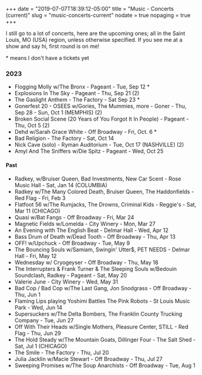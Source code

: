 +++
date = "2019-07-07T18:39:12-05:00"
title = "Music - Concerts (current)"
slug = "music-concerts-current"
nodate = true
nopaging = true
+++

I still go to a lot of concerts, here are the upcoming ones; all in the Saint Louis, MO (USA) region, unless otherwise specified. If you see me at a show and say hi, first round is on me!

\* means I don't have a tickets yet

### 2023

* Flogging Molly w/The Bronx - Pageant - Tue, Sep 12 *
* Explosions In The Sky - Pageant - Thu, Sep 21 (2)
* The Gaslight Anthem - The Factory - Sat Sep 23 *
* Gonerfest 20 - OSEES w/Gories, The Mummies, more - Goner - Thu, Sep 28 - Sun, Oct 1 (MEMPHIS) (2)
* Broken Social Scene (20 Years of You Forgot It In People) - Pageant - Thu, Oct 5 (2)
* Dehd w/Sarah Grace White - Off Broadway - Fri, Oct. 6 *
* Bad Religion - The Factory - Sat, Oct 14 
* Nick Cave (solo) - Ryman Auditorium - Tue, Oct 17 (NASHVILLE) (2)
* Amyl And The Sniffers w/Die Spitz - Pageant - Wed, Oct 25

#### Past

* Radkey, w/Bruiser Queen, Bad Investments, New Car Scent - Rose Music Hall - Sat, Jan 14 (COLUMBIA)
* Radkey w/The Many Colored Death, Bruiser Queen, The Haddonfields - Red Flag - Fri, Feb 3
* Flatfoot 56 w/The Rumjacks, The Drowns, Criminal Kids - Reggie's - Sat, Mar 11 (CHICAGO)
* Quasi w/Bat Fangs - Off Broadway - Fri, Mar 24
* Magnetic Fields w/Lomelda - City Winery - Mon, Mar 27
* An Evening with The English Beat - Delmar Hall - Wed, Apr 12
* Bass Drum of Death w/Dead Tooth - Off Broadway - Thu, Apr 13
* OFF! w/Upchuck - Off Broadway - Tue, May 9
* The Bouncing Souls w/Samiam, Swingin' Utter$, PET NEEDS - Delmar Hall - Fri, May 12 
* Wednesday w/ Cryogeyser - Off Broadway - Thu, May 18
* The Interrupters & Frank Turner & The Sleeping Souls w/Bedouin Soundclash, Radkey - Pageant - Sat, May 20 
* Valerie June - City Winery - Wed, May 31
* Bad Cop / Bad Cop w/The Last Gang, Jon Snodgrass - Off Broadway - Thu, Jun 1 
* Flaming Lips playing Yoshimi Battles The Pink Robots - St Louis Music Park - Wed, Jun 14
* Supersuckers w/The Delta Bombers, The Franklin County Trucking Company - Tue, Jun 27
* Off With Their Heads w/Single Mothers, Pleasure Center, STILL - Red Flag - Thu, Jun 29
* The Hold Steady w/The Mountain Goats, Dillinger Four - The Salt Shed - Sat, Jul 1 (CHICAGO)
* The Smile - The Factory - Thu, Jul 20
* Julia Jacklin w/Macie Stewart - Off Broadway - Thu, Jul 27
* Sweeping Promises w/The Soup Anarchists - Off Broadway - Tue, Aug 1
